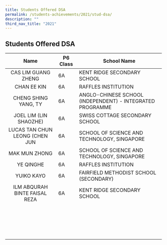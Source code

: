 ```yaml
---
title: Students Offered DSA
permalink: /students-achievements/2021/stud-dsa/
description: ""
third_nav_title: "2021"
---
```

## Students Offered DSA

| **Name**  | **P6 Class**  | **School Name**  |
|:-:|---|---|
| CAS LIM GUANG ZHENG  | 6A  | KENT RIDGE SECONDARY SCHOOL  |
| CHAN EE KIN  | 6A  | RAFFLES INSTITUTION  |
| CHENG SHING YANG, TY  | 6A  | ANGLO-CHINESE SCHOOL (INDEPENDENT) - INTEGRATED PROGRAMME  |
| JOEL LIM (LIN SHAOZHE)  | 6A  | SWISS COTTAGE SECONDARY SCHOOL  |
| LUCAS TAN CHUN LEONG (CHEN JUN  | 6A  | SCHOOL OF SCIENCE AND TECHNOLOGY, SINGAPORE  |
| MAK MUN ZHONG  | 6A  | SCHOOL OF SCIENCE AND TECHNOLOGY, SINGAPORE  |
| YE QINGHE  | 6A  | RAFFLES INSTITUTION  |
|  YUIKO KAYO | 6A  | FAIRFIELD METHODIST SCHOOL (SECONDARY)  |
| ILM ABQURAH BINTE FAISAL REZA  | 6A  | KENT RIDGE SECONDARY SCHOOL  |
|   |   |   |
|   |   |   |
|   |   |   |
|   |   |   |
|   |   |   |
|   |   |   |
|   |   |   |
|   |   |   |
|   |   |   |
|   |   |   |
|   |   |   |
|   |   |   |
|   |   |   |
|   |   |   |
|   |   |   |
|   |   |   |
|   |   |   |
|   |   |   |
|   |   |   |